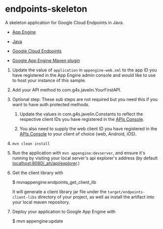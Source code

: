 endpoints-skeleton
==================

A skeleton application for Google Cloud Endpoints in Java.

- [App Engine][1]

- [Java][2]

- [Google Cloud Endpoints][3]
- [Google App Engine Maven plugin][4]


1. Update the value of `application` in `appengine-web.xml` to the app
   ID you have registered in the App Engine admin console and would
   like to use to host your instance of this sample.

1. Add your API method to com.g4s.javelin.YourFirstAPI.

1. Optional step: These sub steps are not required but you need this
   if you want to have auth protected methods.

    1. Update the values in com.g4s.javelin.Constants to
       reflect the respective client IDs you have registered in the
       [APIs Console][6]. 

    1. You also need to supply the web client
       ID you have registered in the [APIs Console][4] to your client
       of choice (web, Android, iOS).

1. `mvn clean install`

1. Run the application with `mvn appengine:devserver`, and ensure it's
   running by visiting your local server's api explorer's address (by
   default [localhost:8080/_ah/api/explorer][5].)

1. Get the client library with

   $ mvnappengine:endpoints_get_client_lib

   It will generate a client library jar file under the
   `target/endpoints-client-libs` directory of your project, as well
   as install the artifact into your local maven repository.

1. Deploy your application to Google App Engine with

   $ mvn appengine:update

[1]: https://developers.google.com/appengine
[2]: http://java.com/en/
[3]: https://developers.google.com/appengine/docs/java/endpoints/
[4]: https://developers.google.com/appengine/docs/java/tools/maven
[5]: https://localhost:8080/_ah/api/explorer
[6]: https://console.developers.google.com/
